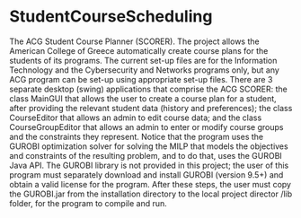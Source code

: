 # StudentCourseScheduling
The ACG Student Course Planner (SCORER).
The project allows the American College of Greece automatically create course plans for the students of its programs. 
The current set-up files are for the Information Technology and the Cybersecurity and Networks programs only, but any ACG program can be set-up using
appropriate set-up files. There are 3 separate desktop (swing) applications that comprise the ACG SCORER: the class
MainGUI that allows the user to create a course plan for a student, after providing the relevant student data (history
and preferences); the class CourseEditor that allows an admin to edit course data; and the class CourseGroupEditor 
that allows an admin to enter or modify course groups and the constraints they represent.
Notice that the program uses the GUROBI optimization solver for solving the MILP that models the objectives and 
constraints of the resulting problem, and to do that, uses the GUROBI Java API. The GUROBI library is not provided
in this project; the user of this program must separately download and install GUROBI (version 9.5+) and obtain a
valid license for the program. After these steps, the user must copy the GUROBI.jar from the installation directory
to the local project director /lib folder, for the program to compile and run.
